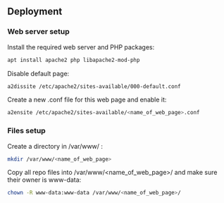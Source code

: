 ## Deployment

### Web server setup
Install the required web server and PHP packages:
```bash
apt install apache2 php libapache2-mod-php
```

Disable default page:
```bash
a2dissite /etc/apache2/sites-available/000-default.conf
```

Create a new .conf file for this web page and enable it:
```bash
a2ensite /etc/apache2/sites-available/<name_of_web_page>.conf
```

### Files setup
Create a directory in /var/www/ :
```bash
mkdir /var/www/<name_of_web_page>
```

Copy all repo files into /var/www/<name_of_web_page>/ and make sure their owner is www-data:
```bash
chown -R www-data:www-data /var/www/<name_of_web_page>/
```
